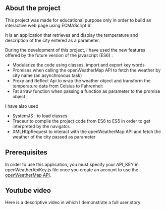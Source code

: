 ## About the project

This project was made for educational purpose only in order to build an interactive web page using ECMAScript 6:

It is an application that retrieves and display the temperature and description of the city entered as a parameter.

During the development of this project, I have used the new features offered by the future version of the javascript (ES6) :
* Modularize the code using classes, import and export key words
* Promises when calling the openWeatherMap API to fetch the weather by city name (an asynchronous task)
* Proxy and Reflect Api to wrap the weather object and transform the temperature data from Celsius to Fahrenheit
* Fat arraw function when passing a function as parameter to the promise object 

I have also used
* SystemJS : to load classes
* Traceur to compile the project code from ES6 to ES5 in order to get interpreted by the navigator.
* XMLHttpRequest to interact with the openWeatherMap API and fetch the weather of the city passed as 
  parameter

## Prerequisites

In order to use this application, you must specify your API_KEY in openWeatherApiKey.js file once you create an account to use the
 [openWeatherMap API](https://openweathermap.org/).

## Youtube video

Here is a descriptive video in which I demonstrate a full user story:
